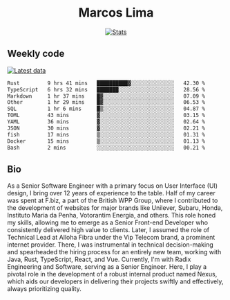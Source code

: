 <div align="center">
  <h1>Marcos Lima</h1>
  
  <a href="https://skvggor.dev">
    <img src="https://github.com/skvggor/skvggor/assets/958723/3c85f137-8d74-4cc8-a2b1-877784f3e44d" alt="Stats" />
  </a>
</div>

## Weekly code

[![Latest data](https://github.com/skvggor/skvggor/actions/workflows/main.yml/badge.svg)](https://github.com/skvggor/skvggor/actions/workflows/main.yml)

<!--START_SECTION:waka-->

```txt
Rust         9 hrs 41 mins   ██████████▓░░░░░░░░░░░░░░   42.30 %
TypeScript   6 hrs 32 mins   ███████░░░░░░░░░░░░░░░░░░   28.56 %
Markdown     1 hr 37 mins    █▓░░░░░░░░░░░░░░░░░░░░░░░   07.09 %
Other        1 hr 29 mins    █▓░░░░░░░░░░░░░░░░░░░░░░░   06.53 %
SQL          1 hr 6 mins     █▒░░░░░░░░░░░░░░░░░░░░░░░   04.87 %
TOML         43 mins         ▓░░░░░░░░░░░░░░░░░░░░░░░░   03.15 %
YAML         36 mins         ▓░░░░░░░░░░░░░░░░░░░░░░░░   02.64 %
JSON         30 mins         ▓░░░░░░░░░░░░░░░░░░░░░░░░   02.21 %
fish         17 mins         ▒░░░░░░░░░░░░░░░░░░░░░░░░   01.31 %
Docker       15 mins         ▒░░░░░░░░░░░░░░░░░░░░░░░░   01.13 %
Bash         2 mins          ░░░░░░░░░░░░░░░░░░░░░░░░░   00.21 %
```

<!--END_SECTION:waka-->

## Bio

<p>As a Senior Software Engineer with a primary focus on User Interface (UI) design, I bring over 12 years of experience to the table. Half of my career was spent at F.biz, a part of the British WPP Group, where I contributed to the development of websites for major brands like Unilever, Subaru, Honda, Instituto Maria da Penha, Votorantim Energia, and others. This role honed my skills, allowing me to emerge as a Senior Front-end Developer who consistently delivered high value to clients. Later, I assumed the role of Technical Lead at Alloha Fibra under the Vip Telecom brand, a prominent internet provider. There, I was instrumental in technical decision-making and spearheaded the hiring process for an entirely new team, working with Java, Rust, TypeScript, React, and Vue. Currently, I'm with Radix Engineering and Software, serving as a Senior Engineer. Here, I play a pivotal role in the development of a robust internal product named Nexus, which aids our developers in delivering their projects swiftly and effectively, always prioritizing quality.</p>

<!-- </details> -->

<!-- <div align="center">
  <h2>🤖 Recent Code Activity</h2>
  <img width="500" src="https://github-readme-stats.vercel.app/api/wakatime?username=skvggor&hide_title=true&layout=compact&theme=transparent" alt="Wakatime Stats" />
</div>

<br>

<div align="center">
  <h2>📈 GitHub Stats</h2>
  <img width="500" src="https://github-readme-stats.vercel.app/api?username=skvggor&show_icons=true&theme=transparent&hide_title=true&count_private=true" alt="GitHub Stats" />
</div>
 -->
